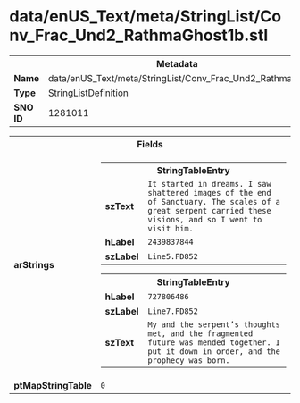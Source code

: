 <h1>data/enUS_Text/meta/StringList/Conv_Frac_Und2_RathmaGhost1b.stl</h1><table><tr><th colspan="100%">Metadata</th></tr><tr><td><b>Name</b></td><td>data/enUS_Text/meta/StringList/Conv_Frac_Und2_RathmaGhost1b.stl</td></tr><tr><td><b>Type</b></td><td>StringListDefinition</td></tr><tr><td><b>SNO ID</b></td><td>1281011</td></tr></table>

<table><tr><th colspan="100%">Fields</th></tr><tr><td><b>arStrings</b></td><td><table><tr><th colspan="100%">StringTableEntry</th></tr><tr><td><b>szText</b></td><td><code>It started in dreams. I saw shattered images of the end of Sanctuary. The scales of a great serpent carried these visions, and so I went to visit him.</code></td></tr><tr><td><b>hLabel</b></td><td><code>2439837844</code></td></tr><tr><td><b>szLabel</b></td><td><code>Line5.FD852</code></td></tr></table>


<table><tr><th colspan="100%">StringTableEntry</th></tr><tr><td><b>hLabel</b></td><td><code>727806486</code></td></tr><tr><td><b>szLabel</b></td><td><code>Line7.FD852</code></td></tr><tr><td><b>szText</b></td><td><code>My and the serpent’s thoughts met, and the fragmented future was mended together. I put it down in order, and the prophecy was born.</code></td></tr></table>


</td></tr><tr><td><b>ptMapStringTable</b></td><td><code>0</code></td></tr></table>

